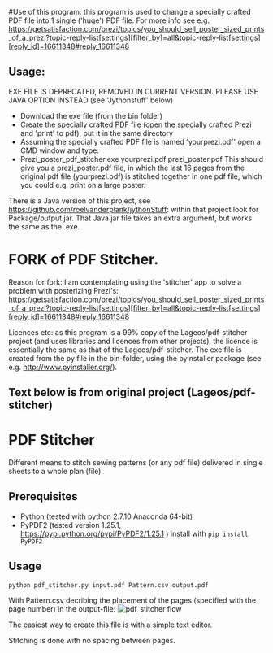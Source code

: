 #Use of this program: this program is used to change a specially crafted PDF file into 1 single ('huge') PDF file.
For more info see e.g.
https://getsatisfaction.com/prezi/topics/you_should_sell_poster_sized_prints_of_a_prezi?topic-reply-list[settings][filter_by]=all&topic-reply-list[settings][reply_id]=16611348#reply_16611348

## Usage:
EXE FILE IS DEPRECATED, REMOVED IN CURRENT VERSION. PLEASE USE JAVA OPTION INSTEAD (see 'Jythonstuff' below)
* Download the exe file (from the bin folder)
* Create the specially crafted PDF file (open the specially crafted Prezi and 'print' to pdf), put it in the same directory
* Assuming the specially crafted PDF file is named 'yourprezi.pdf' open a CMD window and type:
* Prezi_poster_pdf_stitcher.exe yourprezi.pdf prezi_poster.pdf
This should give you a prezi_poster.pdf file, in which the last 16 pages from the original pdf file (yourprezi.pdf) is stitched together in one pdf file, which you could e.g. print on a large poster.

There is a Java version of this project, see https://github.com/roelvanderplank/jythonStuff: within that project look for Package/output.jar. That Java jar file takes an extra argument, but works the same as the .exe.

# FORK of PDF Stitcher.

Reason for fork: I am contemplating using the 'stitcher' app to solve a problem with posterizing Prezi's:
https://getsatisfaction.com/prezi/topics/you_should_sell_poster_sized_prints_of_a_prezi?topic-reply-list[settings][filter_by]=all&topic-reply-list[settings][reply_id]=16611348#reply_16611348

Licences etc: as this program is a 99% copy of the Lageos/pdf-stitcher project (and uses libraries and licences from other projects), the licence is essentially the same as that of the Lageos/pdf-stitcher.
The exe file is created from the py file in the bin-folder, using the pyinstaller package (see e.g. http://www.pyinstaller.org/).

Text below is from original project (Lageos/pdf-stitcher)
---------------------------------------


# PDF Stitcher

Different means to stitch sewing patterns (or any pdf file) delivered in single sheets to a whole plan (file).

## Prerequisites
* Python (tested with python 2.7.10 Anaconda 64-bit)
* PyPDF2 (tested version 1.25.1, https://pypi.python.org/pypi/PyPDF2/1.25.1 )
        install with `pip install PyPDF2`

## Usage
`python pdf_stitcher.py input.pdf Pattern.csv output.pdf`

With Pattern.csv decribing the placement of the pages (specified with the page
number) in the output-file:
![pdf_stitcher flow](https://smidgeonpigeon.files.wordpress.com/2016/01/pdf_stitcher_flow1.png "pdf_stitcher flow")

The easiest way to create this file is with a simple text editor.

Stitching is done with no spacing between pages.
